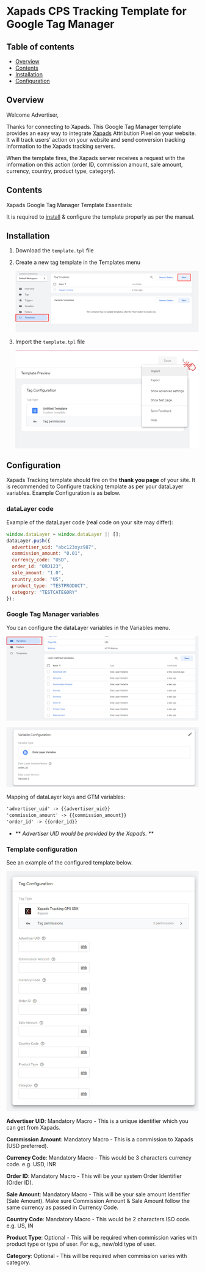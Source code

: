 # Xapads CPS Tracking Template for Google Tag Manager

## Table of contents

* [Overview](#overview)
* [Contents](#contents)
* [Installation](#installation)
* [Configuration](#configuration)

## <a id="overview"></a>Overview

Welcome Advertiser,

Thanks for connecting to Xapads. This Google Tag Manager template provides an easy way to integrate [Xapads](https://www.xapads.com/) Attribution Pixel on your website. It will track users’ action on your website and send conversion tracking information to the Xapads tracking servers.

When the template fires, the Xapads server receives a request with the information on this action (order ID, commission amount, sale amount, currency, country, product type, category).


## <a id="contents"></a>Contents

Xapads Google Tag Manager Template Essentials:

It is required to [install](#installation) & configure the template properly as per the manual.

## <a id="installation"></a>Installation

1. Download the `template.tpl` file
2. Create a new tag template in the Templates menu

    ![templates_menu](./images/templates.jpg)

3. Import the `template.tpl` file

    ![import_template](./images/import_a_template.jpg)
    

## <a id="configuration"></a>Configuration

Xapads Tracking template should fire on the **thank you page** of your site.
It is recommended to Configure tracking template as per your dataLayer variables.
Example Configuration is as below.

### dataLayer code

Example of the dataLayer code (real code on your site may differ):

```javascript
window.dataLayer = window.dataLayer || [];
dataLayer.push({
  advertiser_uid: "abc123xyz987",
  commission_amount: "0.01",
  currency_code: "USD",
  order_id: "ORD123",
  sale_amount: "1.0",
  country_code: "US",
  product_type: "TESTPRODUCT",
  category: "TESTCATEGORY"
});
```

### Google Tag Manager variables

You can configure the dataLayer variables in the Variables menu.

![variables](./images/data_variables.jpg)

![accountId](./images/variable_configuration.jpg)

Mapping of dataLayer keys and GTM variables:

```md
'advertiser_uid' -> {{advertiser_uid}}
'commission_amount' -> {{commission_amount}}
'order_id' -> {{order_id}}
```

* ** *Advertiser UID would be provided by the Xapads.* **

### Template configuration

See an example of the configured template below.

![config_journey](./images/tag_configuration.jpg)

**Advertiser UID**: Mandatory Macro - This is a unique identifier which you can get from Xapads.

**Commission Amount**: Mandatory Macro - This is a commission to Xapads (USD preferred).

**Currency Code**: Mandatory Macro - This would be 3 characters currency code. e.g. USD, INR

**Order ID**: Mandatory Macro - This will be your system Order Identifier (Order ID).

**Sale Amount**: Mandatory Macro - This will be your sale amount Identifier (Sale Amount). Make sure Commission Amount & Sale Amount follow the same currency as passed in Currency Code.

**Country Code**: Mandatory Macro - This would be 2 characters ISO code. e.g. US, IN

**Product Type**: Optional - This will be required when commission varies with product type or type of user. For e.g., new/old type of user.

**Category**: Optional - This will be required when commission varies with category.

